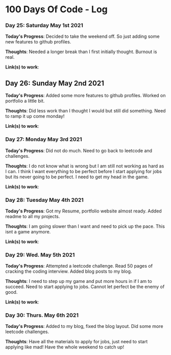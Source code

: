 # 100 Days Of Code - Log

### Day 25: Saturday May 1st 2021

**Today's Progress**: Decided to take the weekend off. So just adding some new features to github profiles.

**Thoughts**: Needed a longer break than I first initially thought. Burnout is real.

**Link(s) to work**:

## Day 26: Sunday May 2nd 2021

**Today's Progress**: Added some more features to github profiles. Worked on portfolio a little bit.

**Thoughts**: Did less work than I thought I would but still did something. Need to ramp it up come monday!

**Link(s) to work**:

### Day 27: Monday May 3rd 2021

**Today's Progress**: Did not do much. Need to go back to leetcode and challenges.

**Thoughts**: I do not know what is wrong but I am still not working as hard as I can. I think I want everything to be perfect before I start applying for jobs but its never going to be perfect. I need to get my head in the game.

**Link(s) to work**:

### Day 28: Tuesday May 4th 2021

**Today's Progress**: Got my Resume, portfolio website almost ready. Added readme to all my projects.

**Thoughts**: I am going slower than I want and need to pick up the pace. This isnt a game anymore. 

**Link(s) to work**:

### Day 29: Wed. May 5th 2021

**Today's Progress**: Attempted a leetcode challenge. Read 50 pages of cracking the coding interview. Added blog posts to my blog. 

**Thoughts**: I need to step up my game and put more hours in if I am to succeed. Need to start applying to jobs. Cannot let perfect be the enemy of good.

**Link(s) to work**:

### Day 30: Thurs. May 6th 2021

**Today's Progress**: Added to my blog, fixed the blog layout. Did some more leetcode challenges.

**Thoughts**: Have all the materials to apply for jobs, just need to start applying like mad! Have the whole weekend to catch up!
